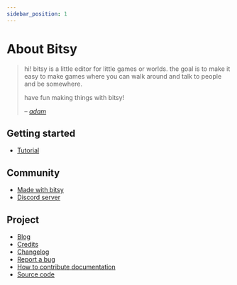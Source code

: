 ```yaml
---
sidebar_position: 1
---
```


# About Bitsy

> hi! bitsy is a little editor for little games or worlds. the goal is to make it easy to make games where you can walk around and talk to people and be somewhere.
>
> have fun making things with bitsy!
>
> &ndash; <cite>[adam](https://www.twitter.com/adamledoux)</cite>

## Getting started

- [Tutorial](https://www.shimmerwitch.space/bitsyTutorial.html)

## Community

- [Made with bitsy](https://itch.io/games/made-with-bitsy)
- [Discord server](https://discordapp.com/invite/9rAjhtr)

## Project

- [Blog](https://ledoux.itch.io/bitsy/devlog "itch.io devlog with bitsy updates and news")
- [Credits](credits "list of bitsy contributors")
- [Changelog](changelog "bitsy version notes")
- [Report a bug](https://github.com/le-doux/bitsy/issues)
- [How to contribute documentation](contributing)
- [Source code](https://github.com/le-doux/bitsy)
